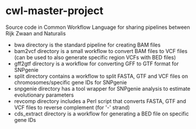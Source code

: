 # cwl-master-project
Source code in Common Workflow Language for sharing pipelines between Rijk Zwaan and Naturalis

- bwa directory is the standard pipeline for creating BAM files
- bam2vcf directory is a small workflow to convert BAM files to VCF files (can be used to also generate specific region VCFs with BED files)
- gff2gtf directory is a workflow for converting GFF to GTF format for SNPgenie
- split directory contains a workflow to split FASTA, GTF and VCF files on chromosomes/specific gene IDs for SNPgenie
- snpgenie directory has a tool wrapper for SNPgenie analysis to estimate evolutionary parameters
- revcomp directory includes a Perl script that converts FASTA, GTF and VCF files to reverse complement (for '-' strand)
- cds_extract directory is a workflow for generating a BED file on specific gene IDs
